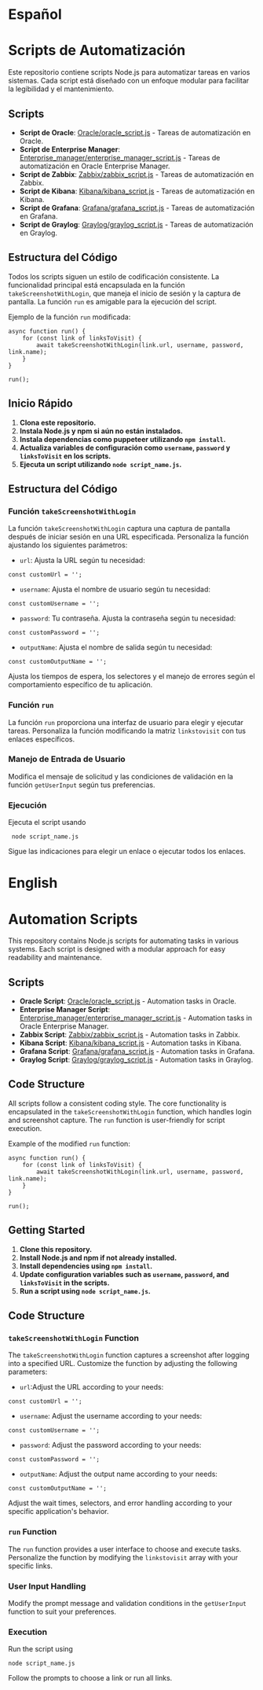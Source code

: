 # Español
#   Scripts de Automatización

Este repositorio contiene scripts Node.js para automatizar tareas en varios sistemas. Cada script está diseñado con un enfoque modular para facilitar la legibilidad y el mantenimiento.

## Scripts

-   **Script de Oracle**: [Oracle/oracle_script.js](https://chat.openai.com/c/oracle_script.js) - Tareas de automatización en Oracle.
-   **Script de Enterprise Manager**: [Enterprise_manager/enterprise_manager_script.js](https://chat.openai.com/c/enterprise_manager_script.js) - Tareas de automatización en Oracle Enterprise Manager.
-   **Script de Zabbix**: [Zabbix/zabbix_script.js](https://chat.openai.com/c/zabbix_script.js) - Tareas de automatización en Zabbix.
-   **Script de Kibana**: [Kibana/kibana_script.js](https://chat.openai.com/c/kibana_script.js) - Tareas de automatización en Kibana.
-   **Script de Grafana**: [Grafana/grafana_script.js](https://chat.openai.com/c/grafana_script.js) - Tareas de automatización en Grafana.
-   **Script de Graylog**: [Graylog/graylog_script.js](https://chat.openai.com/c/graylog_script.js) - Tareas de automatización en Graylog.

## Estructura del Código

Todos los scripts siguen un estilo de codificación consistente. La funcionalidad principal está encapsulada en la función `takeScreenshotWithLogin`, que maneja el inicio de sesión y la captura de pantalla. La función `run` es amigable para la ejecución del script.

Ejemplo de la función `run` modificada:

```console
async function run() {
    for (const link of linksToVisit) {
        await takeScreenshotWithLogin(link.url, username, password, link.name);
    }
}

run();
```

## Inicio Rápido

1.  **Clona este repositorio.**
2.  **Instala Node.js y npm si aún no están instalados.**
3.  **Instala dependencias como puppeteer utilizando `npm install`.**
4.  **Actualiza variables de configuración como `username`, `password` y `linksToVisit` en los scripts.**
5.  **Ejecuta un script utilizando `node script_name.js`.**

## Estructura del Código

### Función `takeScreenshotWithLogin`

La función `takeScreenshotWithLogin` captura una captura de pantalla después de iniciar sesión en una URL especificada. Personaliza la función ajustando los siguientes parámetros:

- `url`:
Ajusta la URL según tu necesidad:

```console
const customUrl = '';
```

-   `username`:
 Ajusta el nombre de usuario según tu necesidad:

```console
const customUsername = '';
```

-   `password`: 
Tu contraseña. Ajusta la contraseña según tu necesidad:

```console
const customPassword = '';
```

-   `outputName`:
Ajusta el nombre de salida según tu necesidad:

```console
const customOutputName = '';
```

Ajusta los tiempos de espera, los selectores y el manejo de errores según el comportamiento específico de tu aplicación.

### Función `run`

La función `run` proporciona una interfaz de usuario para elegir y ejecutar tareas. Personaliza la función modificando la matriz `linkstovisit` con tus enlaces específicos.

### Manejo de Entrada de Usuario

Modifica el mensaje de solicitud y las condiciones de validación en la función `getUserInput` según tus preferencias.

### Ejecución

Ejecuta el script usando
 ```console
  node script_name.js
  ```
Sigue las indicaciones para elegir un enlace o ejecutar todos los enlaces.


# English

# Automation Scripts

This repository contains Node.js scripts for automating tasks in various systems. Each script is designed with a modular approach for easy readability and maintenance.

## Scripts

-   **Oracle Script**: [Oracle/oracle_script.js](https://chat.openai.com/c/oracle_script.js) - Automation tasks in Oracle.
-   **Enterprise Manager Script**: [Enterprise_manager/enterprise_manager_script.js](https://chat.openai.com/c/enterprise_manager_script.js) - Automation tasks in Oracle Enterprise Manager.
-   **Zabbix Script**: [Zabbix/zabbix_script.js](https://chat.openai.com/c/zabbix_script.js) - Automation tasks in Zabbix.
-   **Kibana Script**: [Kibana/kibana_script.js](https://chat.openai.com/c/kibana_script.js) - Automation tasks in Kibana.
-   **Grafana Script**: [Grafana/grafana_script.js](https://chat.openai.com/c/grafana_script.js) - Automation tasks in Grafana.
-   **Graylog Script**: [Graylog/graylog_script.js](https://chat.openai.com/c/graylog_script.js) - Automation tasks in Graylog.

## Code Structure

All scripts follow a consistent coding style. The core functionality is encapsulated in the `takeScreenshotWithLogin` function, which handles login and screenshot capture. The `run` function is user-friendly for script execution.

Example of the modified `run` function:

```console
async function run() {
    for (const link of linksToVisit) {
        await takeScreenshotWithLogin(link.url, username, password, link.name);
    }
}

run();
```

## Getting Started

1.  **Clone this repository.**
2.  **Install Node.js and npm if not already installed.**
3.  **Install dependencies using `npm install`.**
4.  **Update configuration variables such as `username`, `password`, and `linksToVisit` in the scripts.**
5.  **Run a script using `node script_name.js`.**

## Code Structure

### `takeScreenshotWithLogin` Function

The `takeScreenshotWithLogin` function captures a screenshot after logging into a specified URL. Customize the function by adjusting the following parameters:

-   `url`:Adjust the URL according to your needs:

```console
const customUrl = '';
``` 

-   `username`: Adjust the username according to your needs:

```console
const customUsername = '';
``` 

-   `password`: Adjust the password according to your needs:

```console 
const customPassword = '';
```

-   `outputName`: Adjust the output name according to your needs:

```console
const customOutputName = '';
``` 

Adjust the wait times, selectors, and error handling according to your specific application's behavior.

### `run` Function

The `run` function provides a user interface to choose and execute tasks. Personalize the function by modifying the `linkstovisit` array with your specific links.

### User Input Handling

Modify the prompt message and validation conditions in the `getUserInput` function to suit your preferences.

### Execution

Run the script using 
```console 
node script_name.js
```
Follow the prompts to choose a link or run all links.
